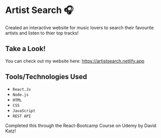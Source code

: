 # Artist Search 🎧

Created an interactive website for music lovers to search their favourite artists and listen to thier top tracks!

## Take a Look!
You can check out my website here: https://artistsearch.netlify.app

## Tools/Technologies Used
- `React.Js`
- `Node.js`
- `HTML`
- `CSS`
- `JavaScript`
- `REST API`


Completed this through the React-Bootcamp Course on Udemy by David Katz!
